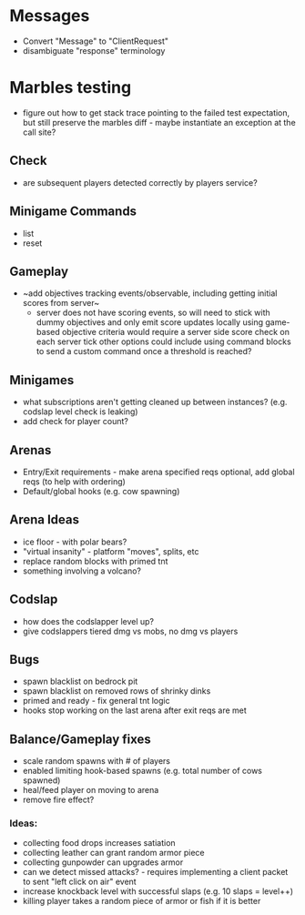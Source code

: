 # Messages
- Convert "Message" to "ClientRequest"
- disambiguate "response" terminology

# Marbles testing
- figure out how to get stack trace pointing to the failed test expectation,
  but still preserve the marbles diff - maybe instantiate an exception at the
  call site?

## Check
- are subsequent players detected correctly by players service?

## Minigame Commands
- list
- reset

## Gameplay
- ~add objectives tracking events/observable, including getting initial scores from server~
  - server does not have scoring events, so will need to stick with dummy objectives and only
    emit score updates locally
    using game-based objective criteria would require a server side score check on each server tick
    other options could include using command blocks to send a custom command once a threshold is reached?

## Minigames
- what subscriptions aren't getting cleaned up between instances? (e.g. codslap level check is leaking)
- add check for player count?

## Arenas
- Entry/Exit requirements - make arena specified reqs optional, add global reqs (to help with ordering)
- Default/global hooks (e.g. cow spawning)                                                                                                                                                                                                                                                                                                                                                                                                                                                    

## Arena Ideas
- ice floor - with polar bears?
- "virtual insanity" - platform "moves", splits, etc
- replace random blocks with primed tnt
- something involving a volcano?

## Codslap
 - how does the codslapper level up?
 - give codslappers tiered dmg vs mobs, no dmg vs players
 
## Bugs
- spawn blacklist on bedrock pit
- spawn blacklist on removed rows of shrinky dinks
- primed and ready - fix general tnt logic
- hooks stop working on the last arena after exit reqs are met

## Balance/Gameplay fixes
- scale random spawns with # of players
- enabled limiting hook-based spawns (e.g. total number of cows spawned)
- heal/feed player on moving to arena
- remove fire effect?

### Ideas:
 - collecting food drops increases satiation
 - collecting leather can grant random armor piece
 - collecting gunpowder can upgrades armor
 - can we detect missed attacks? - requires implementing a client packet to sent "left click on air" event
 - increase knockback level with successful slaps (e.g. 10 slaps = level++)
 - killing player takes a random piece of armor or fish if it is better
